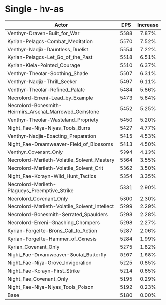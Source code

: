 # Single - hv-as
| Actor | DPS | Increase |
|---|:---:|:---:|
|Venthyr-Draven-Built_for_War|5588|7.87%|
|Kyrian-Pelagos-Combat_Meditation|5570|7.52%|
|Venthyr-Nadjia-Dauntless_Duelist|5554|7.22%|
|Kyrian-Pelagos-Let_Go_of_the_Past|5518|6.51%|
|Kyrian-Kleia-Pointed_Courage|5510|6.37%|
|Venthyr-Theotar-Soothing_Shade|5507|6.31%|
|Venthyr-Nadjia-Thrill_Seeker|5497|6.11%|
|Venthyr-Theotar-Refined_Palate|5484|5.86%|
|Necrolord-Emeni-Lead_by_Example|5473|5.64%|
|Necrolord-Bonesmith-Heirmirs_Arsenal_Marrowed_Gemstone|5452|5.25%|
|Venthyr-Theotar-Wasteland_Propriety|5450|5.20%|
|Night_Fae-Niya-Niyas_Tools_Burrs|5427|4.77%|
|Venthyr-Nadjia-Exacting_Preparation|5415|4.53%|
|Night_Fae-Dreamweaver-Field_of_Blossoms|5413|4.50%|
|Venthyr_Covenant_Only|5394|4.13%|
|Necrolord-Marileth-Volatile_Solvent_Mastery|5364|3.55%|
|Necrolord-Marileth-Volatile_Solvent_Crit|5362|3.50%|
|Night_Fae-Korayn-Wild_Hunt_Tactics|5354|3.35%|
|Necrolord-Marileth-Plagueys_Preemptive_Strike|5331|2.90%|
|Necrolord_Covenant_Only|5300|2.30%|
|Necrolord-Marileth-Volatile_Solvent_Intellect|5299|2.29%|
|Necrolord-Bonesmith-Serrated_Spaulders|5298|2.28%|
|Necrolord-Emeni-Gnashing_Chompers|5298|2.27%|
|Kyrian-Forgelite-Brons_Call_to_Action|5287|2.06%|
|Kyrian-Forgelite-Hammer_of_Genesis|5284|1.99%|
|Kyrian_Covenant_Only|5275|1.82%|
|Night_Fae-Dreamweaver-Social_Butterfly|5267|1.68%|
|Night_Fae-Niya-Grove_Invigoration|5225|0.85%|
|Night_Fae-Korayn-First_Strike|5214|0.65%|
|Night_Fae_Covenant_Only|5195|0.29%|
|Night_Fae-Niya-Niyas_Tools_Poison|5192|0.23%|
|Base|5180|0.00%|
